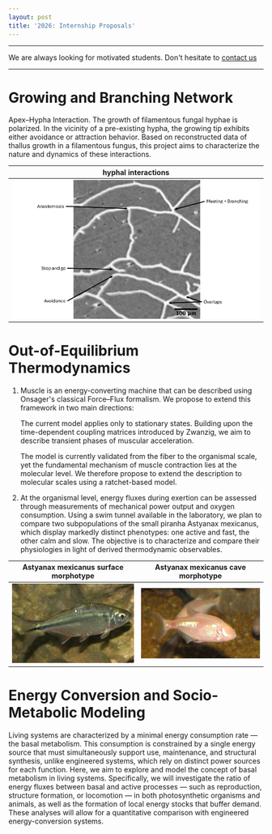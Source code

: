 ```yaml
---
layout: post
title: '2026: Internship Proposals'
---
```



------------------------------------------------------------------------

We are always looking for motivated students. Don't hesitate to [contact us](eric.herbert@u-paris.fr)

------------------------------------------------------------------------

# Growing and Branching Network

Apex–Hypha Interaction.
The growth of filamentous fungal hyphae is polarized. In the vicinity of a pre-existing hypha, the growing tip exhibits either avoidance or attraction behavior. 
Based on reconstructed data of thallus growth in a filamentous fungus, this project aims to characterize the nature and dynamics of these interactions.

|hyphal interactions|
| :---: |
| ![hyphal interactions](images/fig1_Interactions.jpg) |



# Out-of-Equilibrium Thermodynamics

1. Muscle is an energy-converting machine that can be described using Onsager's classical Force–Flux formalism.
We propose to extend this framework in two main directions:

    The current model applies only to stationary states. Building upon the time-dependent coupling matrices introduced by Zwanzig, we aim to describe transient phases of muscular acceleration.

    The model is currently validated from the fiber to the organismal scale, yet the fundamental mechanism of muscle contraction lies at the molecular level. We therefore propose to extend the description to molecular scales using a ratchet-based model.

2. At the organismal level, energy fluxes during exertion can be assessed through measurements of mechanical power output and oxygen consumption. Using a swim tunnel available in the laboratory, we plan to compare two subpopulations of the small piranha Astyanax mexicanus, which display markedly distinct phenotypes: one active and fast, the other calm and slow. The objective is to characterize and compare their physiologies in light of derived thermodynamic observables.

| Astyanax mexicanus surface morphotype      | Astyanax mexicanus cave morphotype |
| :---:        |    :----:   |
| ![Astyanax mexicanus](images/morphotype_surface.png "Astyanax mexicanus surface morphotype")      | ![Astyanax mexicanus](images/morphotype_cave.png "Astyanax mexicanus cave morphotype")       |




# Energy Conversion and Socio-Metabolic Modeling

Living systems are characterized by a minimal energy consumption rate — the basal metabolism. This consumption is constrained by a single energy source that must simultaneously support use, maintenance, and structural synthesis, unlike engineered systems, which rely on distinct power sources for each function.
Here, we aim to explore and model the concept of basal metabolism in living systems. Specifically, we will investigate the ratio of energy fluxes between basal and active processes — such as reproduction, structure formation, or locomotion — in both photosynthetic organisms and animals, as well as the formation of local energy stocks that buffer demand. These analyses will allow for a quantitative comparison with engineered energy-conversion systems.
